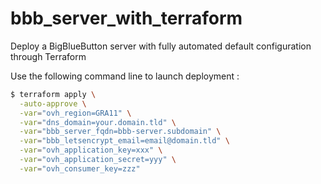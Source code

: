 # bbb_server_with_terraform
Deploy a BigBlueButton server with fully automated default configuration through Terraform

Use the following command line to launch deployment :

```bash
$ terraform apply \
  -auto-approve \
  -var="ovh_region=GRA11" \
  -var="dns_domain=your.domain.tld" \
  -var="bbb_server_fqdn=bbb-server.subdomain" \
  -var="bbb_letsencrypt_email=email@domain.tld" \
  -var="ovh_application_key=xxx" \
  -var="ovh_application_secret=yyy" \
  -var="ovh_consumer_key=zzz"
